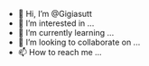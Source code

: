 - 👋 Hi, I’m @Gigiasutt
- 👀 I’m interested in ...
- 🌱 I’m currently learning ...
- 💞️ I’m looking to collaborate on ...
- 📫 How to reach me ...

<!---
Gigiasutt/Gigiasutt is a ✨ special ✨ repository because its `README.md` (this file) appears on your GitHub profile.
You can click the Preview link to take a look at your changes.
--->
